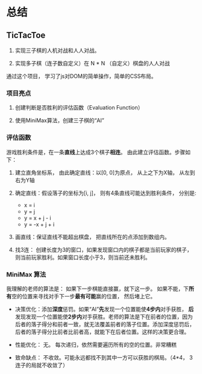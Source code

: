 # 总结

## TicTacToe

1. 实现三子棋的人机对战和人人对战。

2. 实现多子棋（连子数自定义）在 N * N （自定义）棋盘的人人对战

通过这个项目， 学习了js对DOM的简单操作，简单的CSS布局。

### 项目亮点

1. 创建判断是否胜利的评估函数（Evaluation Function）

2. 使用MiniMax算法，创建三子棋的“AI”

### 评估函数

游戏胜利条件是，在一条**直线**上达成3个棋子**相连**。 由此建立评估函数。步骤如下：

1. 建立直角坐标系， 由此确定直线：以[0, 0]为原点， 从上之下为X轴， 从左到右为Y轴

2. 确定直线：假设落子的坐标为[i, j]， 则有4条直线可能达到胜利条件， 分别是:
    
    * x = i
    * y = j
    * y = x + j - i
    * y = -x + j + i

3. 画直线：保证直线不能超出棋盘， 把直线所在的点添加到数组内。

4. 找3连： 创建长度为3的窗口，如果发现窗口内的棋子都是当前玩家的棋子，则当前玩家胜利。如果窗口长度小于3，则当前还未胜利。

### MiniMax 算法

我理解的老师的算法是： 如果下一步棋能直接赢，就下这一步。 如果不能，下**所有**空的位置来寻找对手下一步**最有可能**赢的位置， 然后堵上它。

* 决策优化：添加**深度**惩罚。如果“AI”**先**发现一个位置能使**4步内**对手获胜， **后**发现发现一个位置能使**2步内**对手获胜。老师的算法是下在前者的位置，因为后者的落子得分和前者一致，就无法覆盖前者的落子位置。添加深度惩罚后，后者的落子得分比前者比前者高，就能下在后者位置。这样的决策更合理。

* 性能优化： 无。 每次递归，依然需要遍历所有的空的位置。非常糟糕

* 致命缺点： 不收敛。可能永远都找不到其中一方可以获胜的棋局。（4*4， 3连子的局就不收敛了）
